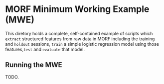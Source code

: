 # MORF Minimum Working Example (MWE)

This diretory holds a complete, self-contained example of scripts which `extract` structured features from raw data in MORF including the training and `holdout` sessions, `train` a simple logistic regression model using those features,`test` and `evaluate` that model.

## Running the MWE

TODO.
